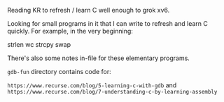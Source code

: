 Reading KR to refresh / learn C well enough to grok xv6.

Looking for small programs in it that I can write to refresh and learn C
quickly. For example, in the very beginning:

strlen
wc
strcpy
swap

There's also some notes in-file for these elementary programs.

`gdb-fun` directory contains code for:

`https://www.recurse.com/blog/5-learning-c-with-gdb` and
`https://www.recurse.com/blog/7-understanding-c-by-learning-assembly`

